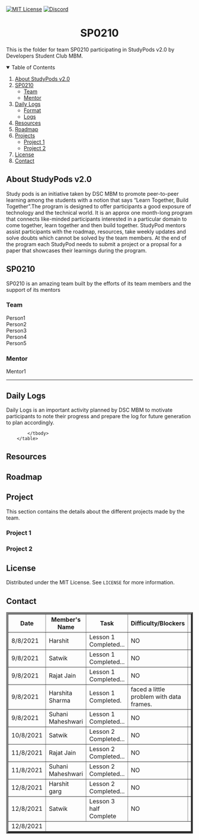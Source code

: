 <!-- PROJECT SHIELDS -->
[![MIT License][license-shield]][license-url]
[![Discord][discord-shield]][discord-url]

<h1 align="center"> SP0210 </h1>

This is the folder for team SP0210 participating in StudyPods v2.0 by Developers Student Club MBM.

<details open="open">
  <summary>Table of Contents</summary>
  <ol>
    <li>
      <a href="#about-studypods-v2.0">About StudyPods v2.0</a>
    </li>
    <li>
      <a href="#sp0201">SP0210</a>
      <ul>
        <li><a href="#team">Team</a></li>
        <li><a href="#mentor">Mentor</a></li>
      </ul>
    </li>
    <li>
      <a href="#daily-logs">Daily Logs</a>
      <ul>
        <li><a href="#format">Format</a></li>
        <li><a href="#logs">Logs</a></li>
      </ul>
    </li>
    <li><a href="#resources">Resources</a></li>
    <li><a href="#roadmap">Roadmap</a></li>
    <li>
      <a href="#project">Projects</a>
      <ul>
      <!--
        <li><a href="#overview">Overview</a></li>
        <li>
          <a href="#getting-started">Getting Started</a>
          <ul>
            <li><a href="#prerequisites">Prerequisites</a></li>
            <li><a href="#installation">Installation</a></li>
          </ul>  
        </li>
      -->
      <li><a href="#project-1">Project 1</a></li>
      <li><a href="#project-2">Project 2</a></li>
      </ul>
    </li>
    <li><a href="#license">License</a></li>
    <li><a href="#contact">Contact</a></li>
  </ol>
</details>

## About StudyPods v2.0

Study pods is an initiative taken by DSC MBM to promote peer-to-peer learning among the students with a notion that says “Learn Together, Build Together”.The program is designed to offer participants a good exposure of technology and the technical world. It is an approx one month-long program that connects like-minded participants interested in a particular domain to come together, learn together and then build together. StudyPod mentors assist participants with the roadmap, resources, take weekly updates and solve doubts which cannot be solved by the team members. At the end of the program each StudyPod needs to submit a project or a propsal for a paper that showcases their learnings during the program.

## SP0210

SP0210 is an amazing team built by the efforts of its team members and the support of its mentors

### Team

Person1<br>
Person2<br>
Person3<br>
Person4<br>
Person5

### Mentor

Mentor1

<hr/>

## Daily Logs
Daily Logs is an important activity planned by DSC MBM to motivate participants to note their progress and prepare the log for future generation to plan accordingly.

<table border="5">
        <thead>
            <tr>
                <th width="350">Date</th>
                <th width="350">Member's Name</th>
                <th width="350">Task</th>
                <th width="350">Difficulty/Blockers</th>
                <th width="350">Solution</th>
            </thead>
            <tbody>
              <tr>
                <td>8/8/2021</td>
                <td>Harshit</td>
                <td>Lesson 1 Completed...</td>
                <td>NO</td>
                <td></td>
              </tr>
              <tr>
                <td>9/8/2021</td>
                <td>Satwik</td>
                <td>Lesson 1 Completed...</td>
                <td>NO</td>
                <td></td>
              </tr>
              <tr>
                <td>9/8/2021</td>
                <td>Rajat Jain</td>
                <td>Lesson 1 Completed...</td>
                <td>NO</td>
                <td></td>
              </tr>
              <tr>
                <td>9/8/2021</td>
                <td>Harshita Sharma</td>
                <td>Lesson 1 Completed.</td>
                <td>faced a little problem with data frames.</td>
                <td></td>
              </tr>
              <tr>
                <td>9/8/2021</td>
                <td>Suhani Maheshwari</td>
                <td>Lesson 1 Completed...</td>
                <td>NO</td>
                <td></td>
              </tr>
              <tr>
                <td>10/8/2021</td>
                <td>Satwik</td>
                <td>Lesson 2 Completed...</td>
                <td>NO</td>
                <td></td>
              </tr>
               <tr>
                <td>11/8/2021</td>
                <td>Rajat Jain</td>
                <td>Lesson 2 Completed...</td>
                <td>NO</td>
                <td></td>
              </tr>
              <tr>
                <td>11/8/2021</td>
                <td>Suhani Maheshwari</td>
                <td>Lesson 2 Completed...</td>
                <td>NO</td>
                <td></td>
              </tr>
               <tr>
                <td>12/8/2021</td>
                <td>Harshit garg</td>
                <td>Lesson 2 Completed...</td>
                <td>NO</td>
                <td></td>
              </tr>
              <tr>
                <td>12/8/2021</td>
                <td>Satwik</td>
                <td>Lesson 3 half Complete</td>
                <td>NO</td>
                <td></td>
              </tr>
              <tr>
                <td>12/8/2021</td>

            </tbody>
        </table>

## Resources

## Roadmap

## Project

This section contains the details about the different projects made by the team.

### Project 1

<!-- Add the summary of the project along with the link to the markdown file for the project. Check out the Sample Project.md to get the idea of the structure of the Project file.
-->

### Project 2

## License

Distributed under the MIT License. See `LICENSE` for more information.

## Contact

<!-- Share your contact details. Preferrably these details
Email
LinkedIn
GitHub

Note: Do not share your mobile number as it will expose it over the internet
-->

<!-- MARKDOWN LINKS & IMAGES -->
[license-shield]: https://img.shields.io/github/license/dscmbm/StudyPods-v2.0?style=for-the-badge
[license-url]: https://github.com/dscmbm/StudyPods-v2.0/blob/main/LICENSE
[discord-shield]: https://img.shields.io/discord/864499877723504640?style=for-the-badge
[discord-url]: https://discord.gg/fe9s82cE56

